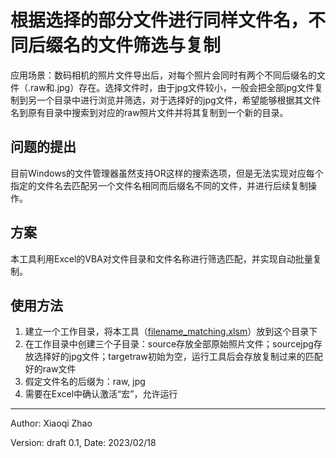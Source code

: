 # 根据选择的部分文件进行同样文件名，不同后缀名的文件筛选与复制

应用场景：数码相机的照片文件导出后，对每个照片会同时有两个不同后缀名的文件（.raw和.jpg）存在。选择文件时，由于jpg文件较小，一般会把全部jpg文件复制到另一个目录中进行浏览并筛选，对于选择好的jpg文件，希望能够根据其文件名到原有目录中搜索到对应的raw照片文件并将其复制到一个新的目录。

## 问题的提出

目前Windows的文件管理器虽然支持OR这样的搜索选项，但是无法实现对应每个指定的文件名去匹配另一个文件名相同而后缀名不同的文件，并进行后续复制操作。

## 方案

本工具利用Excel的VBA对文件目录和文件名称进行筛选匹配，并实现自动批量复制。

## 使用方法

1. 建立一个工作目录，将本工具（[filename_matching.xlsm](.\filename_matching.xlsm)）放到这个目录下
2. 在工作目录中创建三个子目录：source存放全部原始照片文件；sourcejpg存放选择好的jpg文件；targetraw初始为空，运行工具后会存放复制过来的匹配好的raw文件
3. 假定文件名的后缀为：raw, jpg
4. 需要在Excel中确认激活“宏”，允许运行

---
Author: Xiaoqi Zhao

Version: draft 0.1, Date: 2023/02/18